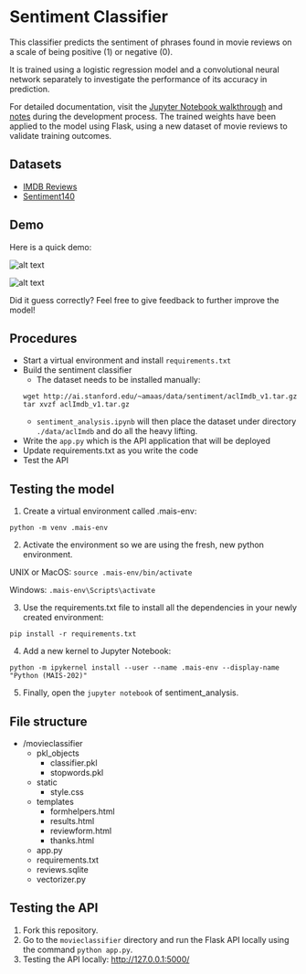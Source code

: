# Sentiment Classifier

This classifier predicts the sentiment of phrases found in movie reviews on a scale of being positive (1) or negative (0).

It is trained using a logistic regression model and a convolutional neural network separately to investigate the performance of its accuracy in prediction.

For detailed documentation, visit the [Jupyter Notebook walkthrough](https://github.com/cindywang3299/sentiment-classifier/tree/master/models) and [notes](https://github.com/cindywang3299/sentiment-classifier/tree/master/deliverables) during the development process. The trained weights have been applied to the model using Flask, using a new dataset of movie reviews to validate training outcomes.

## Datasets
- [IMDB Reviews](http://ai.stanford.edu/~amaas/data/sentiment/)
- [Sentiment140](http://help.sentiment140.com/for-students)

## Demo
Here is a quick demo:


![alt text](https://github.com/cindywang3299/sentiment-classifier/blob/master/demo/submission.png)


![alt text](https://github.com/cindywang3299/sentiment-classifier/blob/master/demo/result.png)


Did it guess correctly? Feel free to give feedback to further improve the model!

## Procedures
- Start a virtual environment and install `requirements.txt`
- Build the sentiment classifier
  - The dataset needs to be installed manually:
  ```
  wget http://ai.stanford.edu/~amaas/data/sentiment/aclImdb_v1.tar.gz
  tar xvzf aclImdb_v1.tar.gz
  ```
  - `sentiment_analysis.ipynb` will then place the dataset under directory `./data/aclImdb` and do all the heavy lifting.
- Write the `app.py` which is the API application that will be deployed
- Update requirements.txt as you write the code
- Test the API

## Testing the model
1. Create a virtual environment called .mais-env:
```
python -m venv .mais-env
```
2. Activate the environment so we are using the fresh, new python environment.

UNIX or MacOS: `source .mais-env/bin/activate`

Windows: `.mais-env\Scripts\activate`

3. Use the requirements.txt file to install all the dependencies in your newly created environment:
```
pip install -r requirements.txt
```
4. Add a new kernel to Jupyter Notebook:
```
python -m ipykernel install --user --name .mais-env --display-name "Python (MAIS-202)"
```
5. Finally, open the `jupyter notebook` of sentiment_analysis.

## File structure
- /movieclassifier
  - pkl_objects
    - classifier.pkl
    - stopwords.pkl
  - static
    - style.css
  - templates
    - formhelpers.html
    - results.html
    - reviewform.html
    - thanks.html
  - app.py
  - requirements.txt
  - reviews.sqlite
  - vectorizer.py

## Testing the API
1. Fork this repository.
2. Go to the `movieclassifier` directory and run the Flask API locally using the command `python app.py`.
3. Testing the API locally: http://127.0.0.1:5000/
